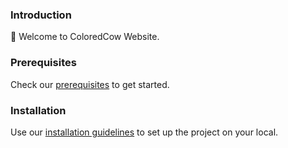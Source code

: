 ### Introduction
:wave: Welcome to ColoredCow Website. 

### Prerequisites
Check our [prerequisites](./docs/prerequisites.md) to get started.

### Installation
Use our [installation guidelines](./docs/installation.md) to set up the project on your local.